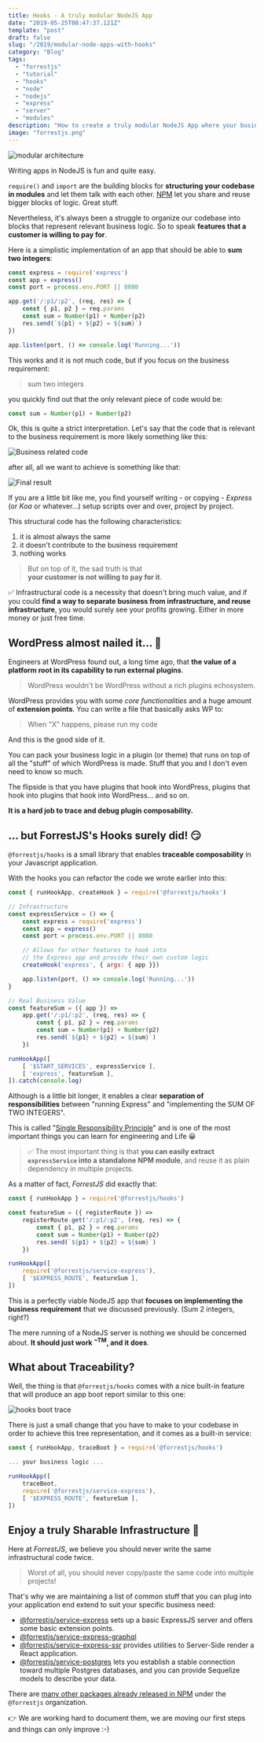 ```yaml
---
title: Hooks - A truly modular NodeJS App
date: "2019-05-25T08:47:37.121Z"
template: "post"
draft: false
slug: "/2019/modular-node-apps-with-hooks"
category: "Blog"
tags:
  - "forrestjs"
  - "tutorial"
  - "hooks"
  - "node"
  - "nodejs"
  - "express"
  - "server"
  - "modules"
description: "How to create a truly modular NodeJS App where your business values are organized in features and all the necessary infrastructure comes from NPM modules."
image: "forrestjs.png"
---
```


![modular architecture](./media/architecture-1477041_1280.jpg)

Writing apps in NodeJS is fun and quite easy.

`require()` and `import` are the building blocks for **structuring your codebase
in modules** and let them talk with each other. [NPM](https://npmjs.com) let you
share and reuse bigger blocks of logic. Great stuff.

Nevertheless, it's always been a struggle to organize our codebase into blocks that
represent relevant business logic. So to speak **features that a customer is
willing to pay for**.

Here is a simplistic implementation of an app that should be able to
**sum two integers**:

```js
const express = require('express')
const app = express()
const port = process.env.PORT || 8080

app.get('/:p1/:p2', (req, res) => {
    const { p1, p2 } = req.params
    const sum = Number(p1) + Number(p2)
    res.send(`${p1} + ${p2} = ${sum}`)
})

app.listen(port, () => console.log('Running...'))
```

This works and it is not much code, but if you focus on the business requirement:

> sum two integers

you quickly find out that the only relevant piece of code would be:

```js
const sum = Number(p1) + Number(p2)
```

Ok, this is quite a strict interpretation. Let's say that the code that is relevant
to the business requirement is more likely something like this:

![Business related code](./media/hooks-server-code1.png)

after all, all we want to achieve is something like that:

![Final result](./media/hooks-server-app1.png)

If you are a little bit like me, you find yourself writing - or copying -
_Express_ (or _Koa_ or whatever...) setup scripts over and over, project by
project.

This structural code has the following characteristics:

1. it is almost always the same
2. it doesn't contribute to the business requirement
3. nothing works

> But on top of it, the sad truth is that <br>**your customer is not willing to pay for it**.

✅ Infrastructural code is a necessity that doesn't bring much value, and if you could
**find a way to separate business from infrastructure, and reuse infrastructure**,
you would surely see your profits growing. Either in more money or just free time.


## WordPress almost nailed it... 🤔

Engineers at WordPress found out, a long time ago, that **the value of a platform root in its
capability to run external plugins**.

> WordPress wouldn't be WordPress without
a rich plugins echosystem.

WordPress provides you with some _core functionalities_ and a huge amount of
**extension points**. You can write a file that basically asks WP to:

> When "X" happens, please run my code

And this is the good side of it.

You can pack your business logic in a plugin (or theme) that runs on top of all the
"stuff" of which WordPress is made. Stuff that you and I don't even need to know
so much.

The flipside is that you have plugins that hook into WordPress, plugins that hook into
plugins that hook into WordPress... and so on.

**It is a hard job to trace and debug plugin composability.**

## ... but ForrestJS's Hooks surely did! 😏

`@forrestjs/hooks` is a small library that enables **traceable composability** in your
Javascript application.

With the hooks you can refactor the code we wrote earlier into this:

```js
const { runHookApp, createHook } = require('@forrestjs/hooks')

// Infrastructure
const expressService = () => {
    const express = require('express')
    const app = express()
    const port = process.env.PORT || 8080

    // Allows for other features to hook into
    // the Express app and provide their own custom logic
    createHook('express', { args: { app }})

    app.listen(port, () => console.log('Running...'))
}

// Real Business Value
const featureSum = ({ app }) =>
    app.get('/:p1/:p2', (req, res) => {
        const { p1, p2 } = req.params
        const sum = Number(p1) + Number(p2)
        res.send(`${p1} + ${p2} = ${sum}`)
    })

runHookApp([
    [ '$START_SERVICES', expressService ],
    [ 'express', featureSum ],
]).catch(console.log)
```

Although is a little bit longer, it enables a clear **separation of responsibilities**
between "running Express" and "implementing the SUM OF TWO INTEGERS".

This is called "[Single Responsibility Principle](https://en.wikipedia.org/wiki/Single_responsibility_principle)"
and is one of the most important things you can learn for engineering and Life 😀

> ✅ The most important thing is that **you can easily extract `expressService` into
> a standalone NPM module**, and reuse it as plain dependency in multiple projects.

As a matter of fact, _ForrestJS_ did exactly that:

```js
const { runHookApp } = require('@forrestjs/hooks')

const featureSum = ({ registerRoute }) =>
    registerRoute.get('/:p1/:p2', (req, res) => {
        const { p1, p2 } = req.params
        const sum = Number(p1) + Number(p2)
        res.send(`${p1} + ${p2} = ${sum}`)
    })

runHookApp([
    require('@forrestjs/service-express'),
    [ '$EXPRESS_ROUTE', featureSum ],
])
```

This is a perfectly viable NodeJS app that **focuses on implementing the business
requirement** that we discussed previously. (Sum 2 integers, right?)

The mere running of a NodeJS server is nothing we should be concerned about.
**It should just work <sup>~TM</sup>, and it does**.

## What about Traceability?

Well, the thing is that `@forrestjs/hooks` comes with a nice built-in feature that
will produce an app boot report similar to this one:

![hooks boot trace](./media/hooks-server-boot-trace.png)

There is just a small change that you have to make to your codebase in order to
achieve this tree representation, and it comes as a built-in service:

```js
const { runHookApp, traceBoot } = require('@forrestjs/hooks')

... your business logic ...

runHookApp([
    traceBoot,
    require('@forrestjs/service-express'),
    [ '$EXPRESS_ROUTE', featureSum ],
])
```

## Enjoy a truly Sharable Infrastructure 🥁

Here at _ForrestJS_, we believe you should never write the same infrastructural
code twice.

> Worst of all, you should never copy/paste the same code
> into multiple projects!

That's why we are maintaining a list of common stuff that you can plug into your
application end extend to suit your specific business need:

- [@forrestjs/service-express](https://www.npmjs.com/package/@forrestjs/service-express)
  sets up a basic ExpressJS server and offers some basic extension points.
- [@forrestjs/service-express-graphql](https://www.npmjs.com/package/@forrestjs/service-express-graphql)
- [@forrestjs/service-express-ssr](https://www.npmjs.com/package/@forrestjs/service-express-ssr)
  provides utilities to Server-Side render a React application.
- [@forrestjs/service-postgres](https://www.npmjs.com/package/@forrestjs/service-postgres)
  lets you establish a stable connection toward multiple Postgres databases, and you
  can provide Sequelize models to describe your data.

There are [many other packages already released in NPM](https://www.npmjs.com/search?q=%40forrestjs) under the `@forrestjs` organization.

👉 We are working hard to document them, we are moving our first steps and things can
only improve :-)
